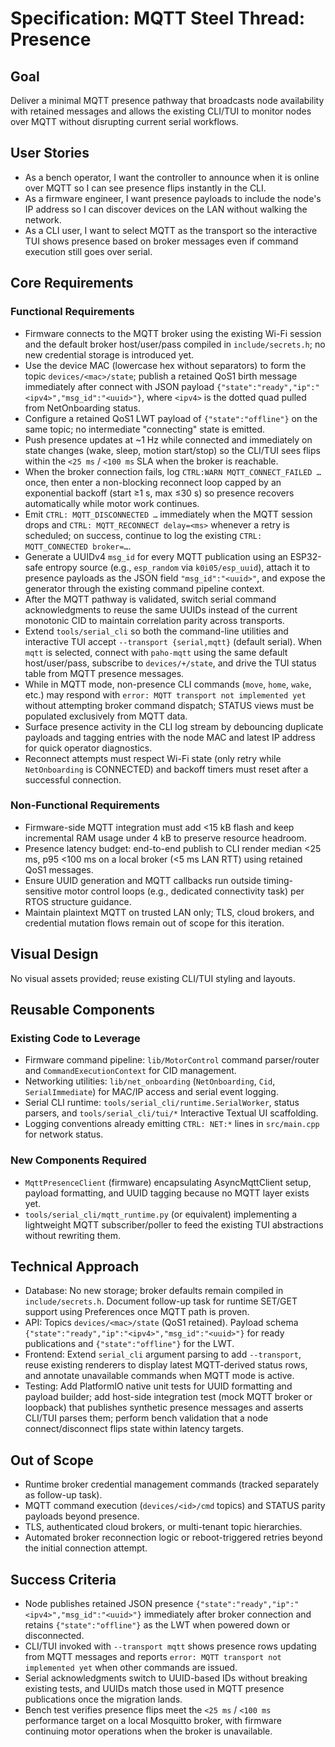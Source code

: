 # Specification: MQTT Steel Thread: Presence

## Goal
Deliver a minimal MQTT presence pathway that broadcasts node availability with retained messages and allows the existing CLI/TUI to monitor nodes over MQTT without disrupting current serial workflows.

## User Stories
- As a bench operator, I want the controller to announce when it is online over MQTT so I can see presence flips instantly in the CLI.
- As a firmware engineer, I want presence payloads to include the node's IP address so I can discover devices on the LAN without walking the network.
- As a CLI user, I want to select MQTT as the transport so the interactive TUI shows presence based on broker messages even if command execution still goes over serial.

## Core Requirements
### Functional Requirements
- Firmware connects to the MQTT broker using the existing Wi-Fi session and the default broker host/user/pass compiled in `include/secrets.h`; no new credential storage is introduced yet.
- Use the device MAC (lowercase hex without separators) to form the topic `devices/<mac>/state`; publish a retained QoS1 birth message immediately after connect with JSON payload `{"state":"ready","ip":"<ipv4>","msg_id":"<uuid>"}`, where `<ipv4>` is the dotted quad pulled from NetOnboarding status.
- Configure a retained QoS1 LWT payload of `{"state":"offline"}` on the same topic; no intermediate "connecting" state is emitted.
- Push presence updates at ~1 Hz while connected and immediately on state changes (wake, sleep, motion start/stop) so the CLI/TUI sees flips within the `<25 ms` / `<100 ms` SLA when the broker is reachable.
- When the broker connection fails, log `CTRL:WARN MQTT_CONNECT_FAILED …` once, then enter a non-blocking reconnect loop capped by an exponential backoff (start ≥1 s, max ≤30 s) so presence recovers automatically while motor work continues.
- Emit `CTRL: MQTT_DISCONNECTED …` immediately when the MQTT session drops and `CTRL: MQTT_RECONNECT delay=<ms>` whenever a retry is scheduled; on success, continue to log the existing `CTRL: MQTT_CONNECTED broker=…`.
- Generate a UUIDv4 `msg_id` for every MQTT publication using an ESP32-safe entropy source (e.g., `esp_random` via `k0i05/esp_uuid`), attach it to presence payloads as the JSON field `"msg_id":"<uuid>"`, and expose the generator through the existing command pipeline context.
- After the MQTT pathway is validated, switch serial command acknowledgments to reuse the same UUIDs instead of the current monotonic CID to maintain correlation parity across transports.
- Extend `tools/serial_cli` so both the command-line utilities and interactive TUI accept `--transport {serial,mqtt}` (default serial). When `mqtt` is selected, connect with `paho-mqtt` using the same default host/user/pass, subscribe to `devices/+/state`, and drive the TUI status table from MQTT presence messages.
- While in MQTT mode, non-presence CLI commands (`move`, `home`, `wake`, etc.) may respond with `error: MQTT transport not implemented yet` without attempting broker command dispatch; STATUS views must be populated exclusively from MQTT data.
- Surface presence activity in the CLI log stream by debouncing duplicate payloads and tagging entries with the node MAC and latest IP address for quick operator diagnostics.
- Reconnect attempts must respect Wi-Fi state (only retry while `NetOnboarding` is CONNECTED) and backoff timers must reset after a successful connection.

### Non-Functional Requirements
- Firmware-side MQTT integration must add <15 kB flash and keep incremental RAM usage under 4 kB to preserve resource headroom.
- Presence latency budget: end-to-end publish to CLI render median <25 ms, p95 <100 ms on a local broker (<5 ms LAN RTT) using retained QoS1 messages.
- Ensure UUID generation and MQTT callbacks run outside timing-sensitive motor control loops (e.g., dedicated connectivity task) per RTOS structure guidance.
- Maintain plaintext MQTT on trusted LAN only; TLS, cloud brokers, and credential mutation flows remain out of scope for this iteration.

## Visual Design
No visual assets provided; reuse existing CLI/TUI styling and layouts.

## Reusable Components
### Existing Code to Leverage
- Firmware command pipeline: `lib/MotorControl` command parser/router and `CommandExecutionContext` for CID management.
- Networking utilities: `lib/net_onboarding` (`NetOnboarding`, `Cid`, `SerialImmediate`) for MAC/IP access and serial event logging.
- Serial CLI runtime: `tools/serial_cli/runtime.SerialWorker`, status parsers, and `tools/serial_cli/tui/*` Interactive Textual UI scaffolding.
- Logging conventions already emitting `CTRL: NET:*` lines in `src/main.cpp` for network status.

### New Components Required
- `MqttPresenceClient` (firmware) encapsulating AsyncMqttClient setup, payload formatting, and UUID tagging because no MQTT layer exists yet.
- `tools/serial_cli/mqtt_runtime.py` (or equivalent) implementing a lightweight MQTT subscriber/poller to feed the existing TUI abstractions without rewriting them.

## Technical Approach
- Database: No new storage; broker defaults remain compiled in `include/secrets.h`. Document follow-up task for runtime SET/GET support using Preferences once MQTT path is proven.
- API: Topics `devices/<mac>/state` (QoS1 retained). Payload schema `{"state":"ready","ip":"<ipv4>","msg_id":"<uuid>"}` for ready publications and `{"state":"offline"}` for the LWT.
- Frontend: Extend `serial_cli` argument parsing to add `--transport`, reuse existing renderers to display latest MQTT-derived status rows, and annotate unavailable commands when MQTT mode is active.
- Testing: Add PlatformIO native unit tests for UUID formatting and payload builder; add host-side integration test (mock MQTT broker or loopback) that publishes synthetic presence messages and asserts CLI/TUI parses them; perform bench validation that a node connect/disconnect flips state within latency targets.

## Out of Scope
- Runtime broker credential management commands (tracked separately as follow-up task).
- MQTT command execution (`devices/<id>/cmd` topics) and STATUS parity payloads beyond presence.
- TLS, authenticated cloud brokers, or multi-tenant topic hierarchies.
- Automated broker reconnection logic or reboot-triggered retries beyond the initial connection attempt.

## Success Criteria
- Node publishes retained JSON presence `{"state":"ready","ip":"<ipv4>","msg_id":"<uuid>"}` immediately after broker connection and retains `{"state":"offline"}` as the LWT when powered down or disconnected.
- CLI/TUI invoked with `--transport mqtt` shows presence rows updating from MQTT messages and reports `error: MQTT transport not implemented yet` when other commands are issued.
- Serial acknowledgments switch to UUID-based IDs without breaking existing tests, and UUIDs match those used in MQTT presence publications once the migration lands.
- Bench test verifies presence flips meet the `<25 ms` / `<100 ms` performance target on a local Mosquitto broker, with firmware continuing motor operations when the broker is unavailable.
